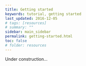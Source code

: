 ```yaml
---
title: Getting started
keywords: tutorial, getting started
last_updated: 2016-12-05
# tags: [resources]
# summary: ""
sidebar: main_sidebar
permalink: getting-started.html
toc: false
# folder: resources
---
```


Under construction...
